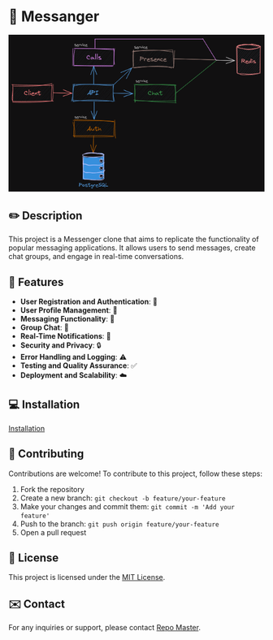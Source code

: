 # 🌟 Messanger

<p align="center">
  <img src="./docs/system.png" alt="System Design" />
</p>

## ✏️ Description

This project is a Messenger clone that aims to replicate the functionality of popular messaging applications. It allows users to send messages, create chat groups, and engage in real-time conversations.

## 🚀 Features

- **User Registration and Authentication**: 🔑
- **User Profile Management**: 👤
- **Messaging Functionality**: 💬
- **Group Chat**: 👥
- **Real-Time Notifications**: 🔔
- **Security and Privacy**: 🔒
- **Error Handling and Logging**: ⚠️
- **Testing and Quality Assurance**: ✅
- **Deployment and Scalability**: ☁️

## 💻 Installation

[Installation](./docs/InstallS.md)

## 🙌 Contributing

Contributions are welcome! To contribute to this project, follow these steps:

1. Fork the repository
2. Create a new branch: `git checkout -b feature/your-feature`
3. Make your changes and commit them: `git commit -m 'Add your feature'`
4. Push to the branch: `git push origin feature/your-feature`
5. Open a pull request

## 📄 License

This project is licensed under the [MIT License](LICENSE).

## ✉️ Contact

For any inquiries or support, please contact [Repo Master](mailto:mohanadfteha@gmail.com).
